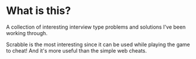 # What is this?

A collection of interesting interview type problems and solutions I've been working through.


Scrabble is the most interesting since it can be used while playing the game to cheat! And it's more useful than the simple web cheats.
